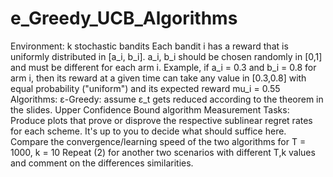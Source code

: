 # e_Greedy_UCB_Algorithms
Environment:
k stochastic bandits
Each bandit i has a reward that is uniformly distributed in [a_i, b_i].
a_i, b_i should be chosen randomly in [0,1] and must be different for each arm i.
Example, if a_i = 0.3 and b_i = 0.8 for arm i, then its reward at a given time can take any value in [0.3,0.8] with equal probability ("uniform") and its expected reward mu_i = 0.55
Algorithms:
ε-Greedy: assume ε_t gets reduced according to the theorem in the slides.
Upper Confidence Bound algorithm
Measurement Tasks:
Produce plots that prove or disprove the respective sublinear regret rates for each scheme. It's up to you to decide what should suffice here.
Compare the convergence/learning speed of the two algorithms for T = 1000, k = 10
Repeat  (2) for another two scenarios with different T,k values and comment on the differences similarities.

